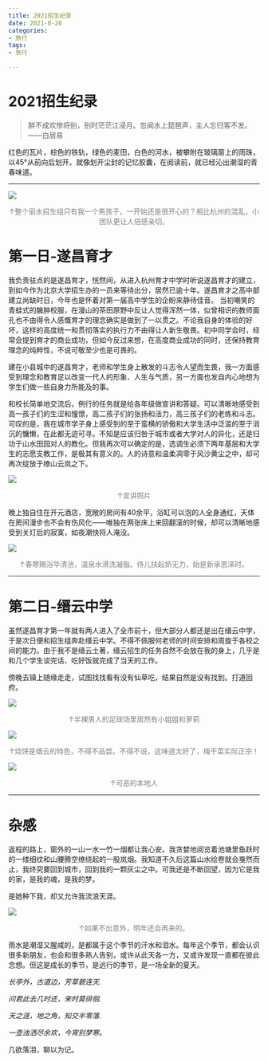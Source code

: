 ```yaml
---
title: 2021招生纪录
date: 2021-8-26
categories:
- 旅行
tags:
- 旅行

---
```


# 2021招生纪录

> 醉不成欢惨将别，别时茫茫江浸月。忽闻水上琵琶声，主人忘归客不发。 ——白居易

红色的瓦片，棕色的铁轨，绿色的麦田，白色的河水，被攀附在玻璃窗上的雨珠，以45°从前向后划开。就像划开尘封的记忆胶囊，在阅读前，就已经沁出潮湿的青春味道。



---

![](https://gitee.com/DF-Master/yidapicbed/raw/master/20210826231950.png)

<center><font color="gray">↑整个丽水招生组只有我一个男孩子，一开始还是很开心的？相比杭州的混乱，小团队更让人倍感亲切。</font></center>

# 第一日-遂昌育才

我负责驻点的是遂昌育才，恍然间，从进入杭州育才中学时听说遂昌育才的建立，到如今作为北京大学招生办的一员来等待出分，居然已逾十年。遂昌育才之高中部建立尚缺时日，今年也是怀着对第一届高中学生的企盼来静待佳音。 当初嘲笑的青蛙式的臃肿校服，在漫山的茶田原野中反让人觉得浑然一体，似曾相识的教师面孔也不由得令人感慨育才的理念确实是做到了一以贯之。不论我自身的体验的好坏，这样的高度统一和贯彻落实的执行力不由得让人新生敬畏。初中同学会时，经常会提到育才的商业成功，但如今反过来想，在高度商业成功的同时，还保持教育理念的纯粹性，不说可敬至少也是可畏的。

建在小县城中的遂昌育才，老师和学生身上散发的斗志令人望而生畏，我一方面感受到理念和教育足以改变一代人的形象、人生与气质，另一方面也发自内心地想为学生们做一些自身力所能及的事。

和校长简单地交流后，例行的任务就是给各年级做宣讲和答疑。可以清晰地感受到高一孩子们的生涩和憧憬，高二孩子们的张扬和活力，高三孩子们的老练和斗志。可叹的是，我在城市学子身上感受到的至于蛮横的骄傲和大学生活中泛滥的至于消沉的慵懒，在此都无迹可寻。不知是应该归咎于城市或者大学对人的异化，还是归功于山水田园对人的教化。但我再次可以确定的是，选调生必须下两年基层和大学生的志愿支教工作，是极其有意义的。人的诗意和温柔凋零于风沙黄尘之中，却可再次绽放于缭山云岚之下。

![](https://gitee.com/DF-Master/yidapicbed/raw/master/20210826231138.jpg)

<center><font color="gray">↑宣讲照片</font></center>

晚上独自住在开元酒店，宽敞的房间有40余平，浴缸可以泡的人全身通红，天体在房间漫步也不会有伤风化——唯独在两张床上来回翻滚的时候，却可以清晰地感受到关灯后的寂寞，如夜潮快将人淹没。

![](https://gitee.com/DF-Master/yidapicbed/raw/master/20210826232005.png)

<center><font color="gray">↑春寒赐浴华清池，温泉水滑洗凝脂。侍儿扶起娇无力，始是新承恩泽时。</font></center>

---

# 第二日-缙云中学

虽然遂昌育才第一年就有两人进入了全市前十，但大部分人都还是出在缙云中学，于是次日便和招生组奔赴缙云中学。不得不佩服何老师的时间安排和周旋于各校之间的能力。由于我不是缙云土著，缙云招生的任务自然不会放在我的身上，几乎是和几个学生谈完话、吃好饭就完成了当天的工作。

傍晚去镇上随缘走走，试图找找看有没有仙草吃，结果自然是没有找到。打道回府。

![](https://gitee.com/DF-Master/yidapicbed/raw/master/20210826232109.png)

<center><font color="gray">↑半裸男人的足球场里居然有小姐姐和萝莉</font></center>

![](https://gitee.com/DF-Master/yidapicbed/raw/master/20210826232131.png)

<center><font color="gray">↑烧饼是缙云的特色，不得不品尝。不得不说，这味道太好了，梅干菜实际正宗！</font></center>

![](https://gitee.com/DF-Master/yidapicbed/raw/master/20210826231513.png)

<center><font color="gray">↑可恶的本地人</font></center>

---

# 杂感

返程的路上，窗外的一山一水一竹一烟都让我心安。我贪婪地阅览着池塘里鱼跃时的一缕细纹和山腰腾空缭绕起的一股岚烟。我知道不久后这篇山水绘卷就会戛然而止，我终究要回到城市，回到我的一颗灰尘之中。可我还是不断回望，因为它是我的家，是我的魂，是我的梦。

是她种下我，却又允许我流浪天涯。

![](https://gitee.com/DF-Master/yidapicbed/raw/master/20210826232031.png)

<center><font color="gray">↑如果不出意外，明年还会再来的。</font></center>

雨水是潮湿又腥咸的，是都属于这个季节的汗水和泪水。每年这个季节，都会认识很多新朋友，也会和很多熟人告别，或许从此天各一方，又或许发现一直都在彼此念想。但这是成长的季节，是远行的季节，是一场全新的夏天。

*长亭外，古道边，芳草碧连天.*

*问君此去几时还，来时莫徘徊.* 

*天之涯，地之角，知交半零落.*

*一壶浊洒尽余欢，今宵别梦寒。*

几欲落泪，聊以为记。